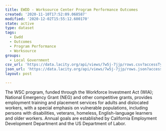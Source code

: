 ```yaml
---
title: EWDD - Worksource Center Program Performance Outcomes
created: '2020-11-10T17:52:09.068587'
modified: '2020-12-02T15:55:12.600170'
state: active
type: dataset
tags:
  - Ewdd
  - Outcomes
  - Program Performance
  - Worksource
groups:
  - Local Government
csv_url: 'https://data.lacity.org/api/views/7w5j-7jjp/rows.csv?accessType=DOWNLOAD'
json_url: 'https://data.lacity.org/api/views/7w5j-7jjp/rows.json?accessType=DOWNLOAD'
layout: post

---
```

The WSC program, funded through the Workforce Investment Act (WIA); National Emergency Grant (NEG) and other competitive grants, provides employment training and placement services for adults and dislocated workers, with a special emphasis on vulnerable populations, including persons with disabilities, veterans, homeless, English-language learners and older workers.  Annual goals are established by California Employment Development Department and the US Department of Labor.
